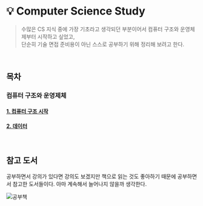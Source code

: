 # 💡 Computer Science Study
> 수많은 CS 지식 중에 가장 기초라고 생각되던 부분이어서 컴퓨터 구조와 운영체제부터 시작하고 싶었고, </br>
> 단순히 기술 면접 준비용이 아닌 스스로 공부하기 위해 정리해 보려고 한다.

</br>

## 목차
### 컴퓨터 구조와 운영제체
#### [1. 컴퓨터 구조 시작](https://github.com/kangssu/cs-study/blob/main/%EC%BB%B4%ED%93%A8%ED%84%B0%20%EA%B5%AC%EC%A1%B0%EC%99%80%20%EC%9A%B4%EC%98%81%EC%B2%B4%EC%A0%9C/%EC%BB%B4%ED%93%A8%ED%84%B0%20%EA%B5%AC%EC%A1%B0%20%EC%8B%9C%EC%9E%91.md)
#### [2. 데이터](https://github.com/kangssu/cs-study/blob/main/%EC%BB%B4%ED%93%A8%ED%84%B0%20%EA%B5%AC%EC%A1%B0%EC%99%80%20%EC%9A%B4%EC%98%81%EC%B2%B4%EC%A0%9C/2.%20%EB%8D%B0%EC%9D%B4%ED%84%B0.md)

</br>

## 참고 도서
공부하면서 강의가 있다면 강의도 보겠지만 책으로 읽는 것도 좋아하기 때문에 공부하면서 참고한 도서들이다. 아마 계속해서 늘어나지 않을까 생각한다.

![공부책](https://github.com/kangssu/cs-study/assets/83870420/c3298797-d7a5-46bd-abb6-c67f1614b563)
